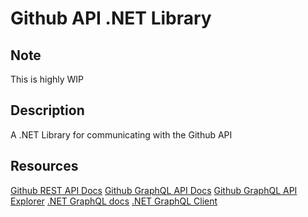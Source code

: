 # Github API .NET Library

## Note
This is highly WIP

## Description
A .NET Library for communicating with the Github API

## Resources
[Github REST API Docs](https://docs.github.com/rest)
[Github GraphQL API Docs](https://docs.github.com/graphql)
[Github GraphQL API Explorer](https://docs.github.com/en/graphql/overview/explorer)
[.NET GraphQL docs](https://graphql-dotnet.github.io/docs/getting-started)
[.NET GraphQL Client](https://github.com/graphql-dotnet/graphql-client)